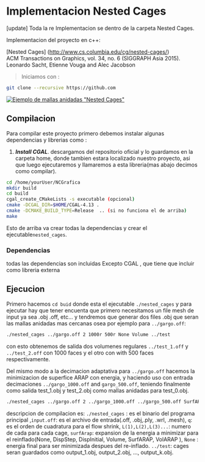 # Implementacion Nested Cages

[update] Toda la re Implementacion se  dentro de la carpeta Nested Cages.

Implementacion del proyecto en c++:

[Nested Cages] (http://www.cs.columbia.edu/cg/nested-cages/)  
ACM Transactions on Graphics, vol. 34, no. 6 (SIGGRAPH Asia 2015).  
Leonardo Sacht, Etienne Vouga and Alec Jacobson

> Iniciamos con :
>
```bash
git clone --recursive https://github.com
```

[![Ejemplo de mallas anidadas "Nested Cages"](http://www.cs.columbia.edu/cg/nested-cages/bunny-shelf-teaser.jpg)](http://www.cs.columbia.edu/cg/nested-cages/)

## Compilacion

Para compilar este proyecto primero debemos instalar algunas dependencias y librerias como :

 1. _**Install CGAL**_. descargamos del repositorio oficial y lo guardamos en la carpeta home, donde tambien estara 
 localizado nuestro proyecto, asi que luego ejecutaremos y llamaremos a esta libreria(mas abajo decimos como compilar).


```bash
cd /home/yourUser/NCGrafica
mkdir build
cd build
cgal_create_CMakeLists -s executable (opcional)
cmake -DCGAL_DIR=$HOME/CGAL-4.13 . 
cmake -DCMAKE_BUILD_TYPE=Release  .. (si no funciona el de arriba)
make
```

Esto de arriba va crear todas la dependencias y crear el ejecutable`nested_cages`. 

### Dependencias

todas las dependencias son incluidas Excepto CGAL , que tiene que incluir como libreria externa

## Ejecucion

Primero hacemos `cd buid` donde esta el ejecutable `./nested_cages` y para ejecutar hay que tener encuenta que 
primero necesitamos un file mesh de input ya sea .obj .off, etc... y tendremos que generar dos files .obj que seran
las mallas anidadas mas cercanas osea por ejemplo para `../gargo.off`: 

```bash
./nested_cages ../gargo.off 2 1000r 500r None Volume ../test
```
con esto obtenemos de salida dos volumenes regulares `../test_1.off` y `../test_2.off` con 1000 faces  y el otro con  with 500 faces respectivamente.

Del mismo modo a la decimacion adaptativa para `../gargo.off` hacemos la minimizacion de superfice ARAP con energia, y haciendo uso con entrada decimaciones `../gargo_1000.off` and `gargo_500.off`, teniendo finalmente como salida test_1.obj y test_2.obj como mallas anidadas para test_0.obj.

```bash
./nested_cages ../gargo.off 2 ../gargo_1000.off ../gargo_500.off SurfARAP None ../test
```
descripcion de compilacion es:
`./nested_cages` : es el binario del programa principal ,`input.off`: es el archivo de entrada(.off, .obj,.ply, .wrl, .mesh), `q`:  es el orden de cuadratura para el flow shrink, `L(1),L(2),L(3)...`: numero de cada para cada cage, `surfArap`: expansion de la energia a minimizar para el reinflado(None, DispStep, DispInitial, Volume, SurfARAP, VolARAP ), `Ǹone` : energia final para ser minimizada despues del re-inflado. `../test`: cages seran guardados como output_1.obj, output_2.obj, ..., output_k.obj.
